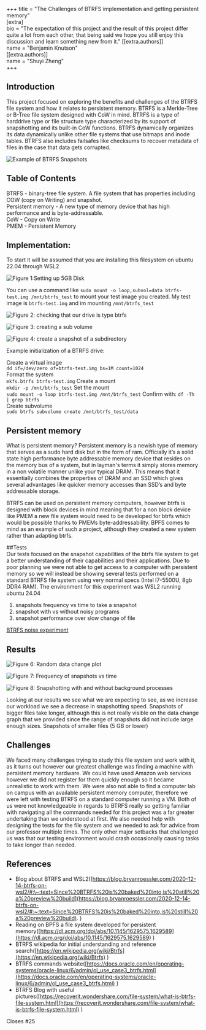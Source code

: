 +++
title = "The Challenges of BTRFS implementation and getting persistent memory"  
[extra]  
bio = "The expectation of this project and the result of this project differ quite a lot from each other, that being said we hope you still enjoy this discussion and learn something new from it."
[[extra.authors]]  
name = "Benjamin Knutson"  
[[extra.authors]]  
name = "Shuyi Zheng"  
+++

## Introduction  
This project focused on exploring the benefits and challenges of the BTRFS file system and how it relates to persistent memory. BTRFS is a Merkle-Tree or B-Tree file system designed with CoW in mind. BTRFS is a type of harddrive type or file structure type characterized by its support of snapshotting and its built-in CoW functions. BTRFS dynamically organizes its data dynamically unlike other file systems that use bitmaps and inode tables. BTRFS also includes failsafes like checksums to recover metadata of files in the case that data gets corrupted.

![Example of BTRFS Snapshots](fins5.PNG)

## Table of Contents  
BTRFS - binary-tree file system. A file system that has properties including COW (copy on Writing) and snapshot.  
Persistent memory - A new type of memory device that has high performance and is byte-addressable.  
CoW - Copy on Write  
PMEM - Persistent Memory

## Implementation:  
To start it will be assumed that you are installing this filesystem on ubuntu 22.04 through WSL2

![Figure 1:Setting up 5GB Disk](fin1.PNG)

You can use a command like `sudo mount -o loop,subvol=data btrfs-test.img /mnt/btrfs_test` to mount your test image you created. My test image is `btrfs-test.img` and im mounting `/mnt/btrfs_test`

![Figure 2: checking that our drive is type btrfs](fin2.PNG)

![Figure 3: creating a sub volume](fin3.PNG)

![Figure 4: create a snapshot of a subdirectory](fin4.PNG)

Example initialization of a BTRFS drive:

Create a virtual image  
`dd if=/dev/zero of=btrfs-test.img bs=1M count=1024`  
Format the system   
`mkfs.btrfs btrfs-test.img`
Create a mount  
`mkdir -p /mnt/btrfs_test`
Set the mount  
`sudo mount -o loop btrfs-test.img /mnt/btrfs_test`
Confirm with: `df -Th | grep btrfs`  
Create subvolume  
`sudo btrfs subvolume create /mnt/btrfs_test/data`

## Persistent memory   
What is persistent memory?   Persistent memory is a newish type of memory that
serves as a sudo hard disk but in the form of ram. Officially it’s a solid
state high performance byte addressable memory device that resides on the
memory bus of a system, but in layman's terms it simply stores memory in a non
volatile manner unlike your typical DRAM. This means that it essentially
combines the properties of DRAM and an SSD which gives several advantages like
quicker memory accesses than SSD’s and byte addressable storage.

BTRFS can be used on persistent memory computers, however btrfs is designed
with block devices in mind meaning that for a non block device like PMEM a new
file system would need to be developed for btrfs which would be possible thanks
to PMEMs byte-addressability. BPFS comes to mind as an example of such
a project, although they created a new system rather than adapting btrfs. 

##Tests  
Our tests focused on the snapshot capabilities of the btrfs file system to get
a better understanding of their capabilities and their applications. Due to
poor planning we were not able to get access to a computer with persistent
memory so we will instead be showing several tests performed on a standard
BTRFS file system using very normal specs (Intel I7-5500U, 8gb DDR4 RAM). The
environment for this experiment was WSL2 running ubuntu 24.04

1. snapshots frequency vs time to take a snapshot  
2. snapshot with vs without noisy programs  
3. snapshot performance over slow change of file

[BTRFS noise experiment](fin6.PNG)

## Results

![Figure 6: Random data change plot](data_change_plot.PNG)

![Figure 7: Frequency of snapshots vs time](frequency_plot.PNG)

![Figure 8: Snapshotting with and without background processes](noise_comparison.PNG)

Looking at our results we see what we are expecting to see, as we increase our
workload we see a decrease in snapshotting speed. Snapshots of bigger files
take longer, although this is not really visible on the data change graph that
we provided since the range of snapshots did not include large enough sizes.
Snapshots of smaller files (5 GB or lower)

## Challenges 

We faced many challenges trying to study this file system and work with it, as
it turns out however our greatest challenge was finding a machine with
persistent memory hardware. We could have used Amazon web services however we
did not register for them quickly enough so it became unrealistic to work with
them. We were also not able to find a computer lab on campus with an available
persistent memory computer, therefore we were left with testing BTRFS on
a standard computer running a VM.   Both of us were not knowledgeable in
regards to BTRFS really so getting familiar with navigating all the commands
needed for this project was a far greater undertaking than we understood at
first. We also needed help with designing the tests for the file system and we
needed to ask for advice from our professor multiple times. The only other
major setbacks that challenged us was that our testing environment would crash
occasionally causing tasks to take longer than needed. 

## References  

- Blog about BTRFS and WSL2([https://blog.bryanroessler.com/2020-12-14-btrfs-on-wsl2/#:\~:text=Since%20BTRFS%20is%20baked%20into,is%20still%20a%20preview%20build](https://blog.bryanroessler.com/2020-12-14-btrfs-on-wsl2/#:~:text=Since%20BTRFS%20is%20baked%20into,is%20still%20a%20preview%20build). )  
- Reading on BPFS a file system developed for persistent memory([https://dl.acm.org/doi/abs/10.1145/1629575.1629589](https://dl.acm.org/doi/abs/10.1145/1629575.1629589) )  
- BTRFS wikipedia for initial understanding and reference search([https://en.wikipedia.org/wiki/Btrfs](https://en.wikipedia.org/wiki/Btrfs) )   
- BTRFS commands website([https://docs.oracle.com/en/operating-systems/oracle-linux/6/admin/ol_use_case3_btrfs.html](https://docs.oracle.com/en/operating-systems/oracle-linux/6/admin/ol_use_case3_btrfs.html) )  
- BTRFS Blog with useful pictures([https://recoverit.wondershare.com/file-system/what-is-btrfs-file-system.html](https://recoverit.wondershare.com/file-system/what-is-btrfs-file-system.html) )

Closes #25

